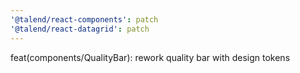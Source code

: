 ```yaml
---
'@talend/react-components': patch
'@talend/react-datagrid': patch
---
```


feat(components/QualityBar): rework quality bar with design tokens
